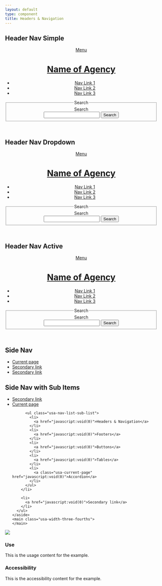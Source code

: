 ```yaml
---
layout: default
type: component
title: Headers & Navigation
---
```


<div class="preview">

  <h2>Header Nav Simple</h2>

  <header role="banner">
    <div class="usa-grid">
      <div class="usa-nav-group">
        <a class="usa-menu-btn" id="menu-btn" href="#">Menu</a>
        <div class="usa-width-one-sixth usa-logo-block" id="logo">
          <a href="javascript:void(0)" accesskey="1" aria-label="Home">
            <h1 class="usa-header-title">Name of Agency</h1>
          </a>
        </div>
        <a class="usa-search-trigger" href="#">
        </a>
        <nav class="usa-nav-primary usa-width-one-half" role="navigation">
          <ul class="usa-nav-list usa-unstyled-list">
            <li>
              <a href="javascript:void(0)">Nav Link 1</a>
            </li>
            <li>
              <a href="javascript:void(0)">Nav Link 2</a>
            </li>
            <li>
              <a href="javascript:void(0)">Nav Link 3</a>
            </li>
          </ul>
        </nav>
      </div>
      <div class="usa-search-container usa-width-one-third">
        <form class="usa-search usa-search-small">           
          <fieldset>
            <legend class="usa-sr-only">Search</legend>
            <label for="search-field-small">Search</label>
            <div class="usa-search-bar">
              <input class="usa-search-input-small" type="search" id="search-field-small" class="usa-search-field">
              <button class="usa-search-submit usa-search-submit-small" type="submit">
                <span class="usa-sr-only">Search</span>
              </button>
            </div>
          </fieldset>
        </form>
      </div>
    </div>
  </header>

  <h2>Header Nav Dropdown</h2>

  <header role="banner">
    <div class="usa-grid">
      <div class="usa-nav-group">
        <a class="usa-menu-btn" id="menu-btn" href="#">Menu</a>
        <div class="usa-width-one-sixth usa-logo-block" id="logo">
          <a href="javascript:void(0)" accesskey="1" aria-label="Home">
            <h1 class="usa-header-title">Name of Agency</h1>
          </a>
        </div>
        <a class="usa-search-trigger" href="#">
        </a>
        <nav class="usa-nav-primary usa-width-one-half" role="navigation">
          <ul class="usa-nav-list usa-unstyled-list">
            <li>
              <a href="javascript:void(0)">Nav Link 1</a>
            </li>
            <li>
              <a href="javascript:void(0)">Nav Link 2</a>
            </li>
            <li>
              <a href="javascript:void(0)">Nav Link 3</a>
            </li>
          </ul>
        </nav>
      </div>
      <div class="usa-search-container usa-width-one-third">
        <form class="usa-search usa-search-small">           
          <fieldset>
            <legend class="usa-sr-only">Search</legend>
            <label for="search-field-small">Search</label>
            <div class="usa-search-bar">
              <input class="usa-search-input-small" type="search" id="search-field-small" class="usa-search-field">
              <button class="usa-search-submit usa-search-submit-small" type="submit">
                <span class="usa-sr-only">Search</span>
              </button>
            </div>
          </fieldset>
        </form>
      </div>
    </div>
  </header>

  <h2>Header Nav Active</h2>

  <header role="banner">
    <div class="usa-grid">
      <div class="usa-nav-group">
        <a class="usa-menu-btn" id="menu-btn" href="#">Menu</a>
        <div class="usa-width-one-sixth usa-logo-block" id="logo">
          <a href="javascript:void(0)" accesskey="1" aria-label="Home">
            <h1 class="usa-header-title">Name of Agency</h1>
          </a>
        </div>
        <a class="usa-search-trigger" href="#">
        </a>
        <nav class="usa-nav-primary usa-width-one-half" role="navigation">
          <ul class="usa-nav-list usa-unstyled-list">
            <li>
              <a class="current-menu-item" href="javascript:void(0)">Nav Link 1</a>
            </li>
            <li>
              <a href="javascript:void(0)">Nav Link 2</a>
            </li>
            <li>
              <a href="javascript:void(0)">Nav Link 3</a>
            </li>
          </ul>
        </nav>
      </div>
      <div class="usa-search-container usa-width-one-third">
        <form class="usa-search usa-search-small">           
          <fieldset>
            <legend class="usa-sr-only">Search</legend>
            <label for="search-field-small">Search</label>
            <div class="usa-search-bar">
              <input class="usa-search-input-small" type="search" id="search-field-small" class="usa-search-field">
              <button class="usa-search-submit usa-search-submit-small" type="submit">
                <span class="usa-sr-only">Search</span>
              </button>
            </div>
          </fieldset>
        </form>
      </div>
    </div>
  </header>

  <h2>Side Nav</h2>

  <div class="usa-grid">
    <aside class="side_nav usa-width-one-fourth">
      <ul class="usa-sidenav-list usa-unstyled-list">
        <li>
          <a class="usa-current-page" href="javascript:void(0)">Current page</a>
        </li>
        <li>
          <a href="javascript:void(0)">Secondary link</a>
        </li>
        <li>
          <a href="javascript:void(0)">Secondary link</a>
        </li>
      </ul>
    </aside>
    <main class="usa-width-three-fourths">
    </main>
  </div>

  <h2>Side Nav with Sub Items</h2>
  <div class="usa-grid">
    <aside class="side_nav usa-width-one-fourth">
      <ul class="usa-sidenav-list usa-unstyled-list">
        <li>
          <a href="javascript:void(0)">Secondary link</a>
        </li>
        <li>
          <a class="usa-current-page" href="javascript:void(0)">Current page</a>

          <ul class="usa-nav-list-sub-list">
            <li>
              <a href="javascript:void(0)">Headers & Navigation</a>
            </li>
            <li>
              <a href="javascript:void(0)">Footers</a>
            </li>
            <li>
              <a href="javascript:void(0)">Buttons</a>
            </li>
            <li>
              <a href="javascript:void(0)">Tables</a>
            </li>
            <li>
              <a class="usa-current-page" href="javascript:void(0)">Accordion</a>
            </li>
          </ul>
        </li>

        <li>
          <a href="javascript:void(0)">Secondary link</a>
        </li>
      </ul>
    </aside>
    <main class="usa-width-three-fourths">
    </main>
  </div>

  <img src="{{ site.baseurl }}/assets/img/static/Headers_Navigation_UI_v2.png">
</div>

<div class="usa-grid">
  <div class="usa-width-one-half">
    <h3>Use</h3>
    <p>This is the usage content for the example.</p>
  </div>
  <div class="usa-width-one-half">
    <h3>Accessibility</h3>
    <p>This is the accessibility content for the example.</p>
  </div>  
</div>